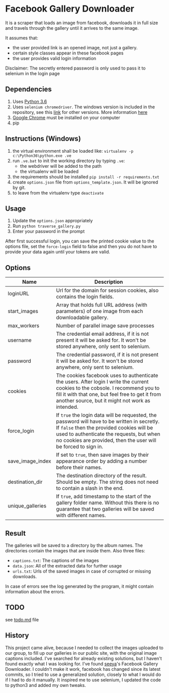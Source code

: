 # Facebook Gallery Downloader

It is a scraper that loads an image from facebook, downloads it in full size and travels through the gallery until it arrives to the same image.

It assumes that:

* the user provided link is an opened image, not just a gallery.
* certain style classes appear in these facebook pages
* the user provides valid login information

Disclaimer: The secretly entered password is only used to pass it to selenium in the login page

## Dependencies

1. Uses [Python 3.6](https://www.python.org/download/releases/3.6/)
1. Uses `selenium chromedriver`. The windows version is included in the repository, see this [link](https://sites.google.com/a/chromium.org/chromedriver/downloads) for other versions.
    More information [here](https://sites.google.com/a/chromium.org/chromedriver/getting-started)
1. [Google Chrome](https://www.google.com/chrome/browser/desktop/) must be installed on your computer
1. pip

## Instructions (Windows)

1. the virtual environment shall be loaded like: `virtualenv -p c:\Python36\python.exe .ve`
1. run `.ve.bat` to init the working directory by typing `.ve`:
   * the webdriver will be added to the path
   * the virtualenv will be loaded
1. the requirements should be installed `pip install -r requirements.txt`
1. create `options.json` file from `options_template.json`. It will be ignored by git.
1. to leave from the virtualenv type `deactivate`

## Usage

1. Update the `options.json` appropriately
1. Run `python traverse_gallery.py`
1. Enter your password in the prompt

After first successful login, you can save the printed cookie value to the options file, set the `force-login` field to false and then you do not have to provide your data again until your tokens are valid.

## Options

Name | Description
---- | ----
loginURL | Url for the domain for session cookies, also contains the login fields.
start_images | Array that holds full URL address (with parameters) of one image from each downloadable gallery.
max_workers | Number of parallel image save processes
username | The credential email address, if it is not present it will be asked for. It won't be stored anywhere, only sent to selenium.
password | The credential password, if it is not present it will be asked for. It won't be stored anywhere, only sent to selenium.
cookies | The cookies facebook uses to authenticate the users. After login I write the current cookies to the cobsole. I recommend you to fill it with that one, but feel free to get it from another source, but it might not work as intended.
force_login | If `true` the login data will be requested, the password will have to be written in secretly. If `false` then the provided cookies will be used to authenticate the requests, but when no cookies are provided, then the user will be forced to sign in.
save_image_index | If set to `true`, then save images by their appearance order by adding a number before their names.
destination_dir | The destination directory of the result. Should be empty. The string does not need to contain a slash in the end.
unique_galleries | If `true`, add timestamp to the start of the gallery folder name. Without this there is no guarantee that two galleries will be saved with different names.

## Result

The galleries will be saved to a directory by the album names.
The directories contain the images that are inside them.
Also three files:

* `captions.txt`: The captions of the images
* `data.json`: All of the extracted data for further usage
* `urls.txt`: Urls of the saved images in case of corrupted or missing downloads.

In case of errors see the log generated by the program, it might contain information about the errors.

## TODO

see [todo.md](todo.md) file

## History

This project came alive, because I needed to collect the images uploaded to our group, to fill up our galleries in our public site, with the original image captions included.
I've searched for already existing solutions, but I haven't found exactly what I was looking for.
I've found [seeya](https://github.com/seeya/Facebook-Album-Downloader)'s Facebook Gallery Downloader. I couldn't make it work, facebook has changed since its latest commits, so I tried to use a generalized solution, closely to what I would do if I had to do it manually. It inspired me to use selenium, I updated the code to python3 and added my own tweaks.